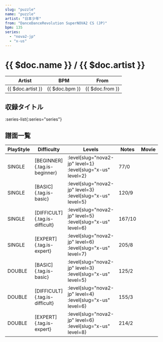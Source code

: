 ```yaml
---
slug: "puzzle"
name: "puzzle"
artist: "日本少年"
from: "DanceDanceRevolution SuperNOVA2 CS (JP)"
bpm: 135
series:
  - "nova2-jp"
  - "x-us"
---
```


# {{ $doc.name }} / {{ $doc.artist }}

|Artist|BPM|From|
|------|---|----|
|{{ $doc.artist }}|{{ $doc.bpm }}|{{ $doc.from }}|

## 収録タイトル

:series-list{:series="series"}

## 譜面一覧

|PlayStyle|Difficulty|Levels|Notes|Movie|
|---------|----------|------|-----|-----|
|SINGLE|[BEGINNER]{.tag.is-beginner}|<div class="field is-grouped is-grouped-multiline"> :level{slug="nova2-jp" level=1} :level{slug="x-us" level=2}</div>|77/0||
|SINGLE|[BASIC]{.tag.is-basic}|<div class="field is-grouped is-grouped-multiline"> :level{slug="nova2-jp" level=3} :level{slug="x-us" level=5}</div>|120/9||
|SINGLE|[DIFFICULT]{.tag.is-difficult}|<div class="field is-grouped is-grouped-multiline"> :level{slug="nova2-jp" level=5} :level{slug="x-us" level=6}</div>|167/10||
|SINGLE|[EXPERT]{.tag.is-expert}|<div class="field is-grouped is-grouped-multiline"> :level{slug="nova2-jp" level=6} :level{slug="x-us" level=7}</div>|205/8||
|DOUBLE|[BASIC]{.tag.is-basic}|<div class="field is-grouped is-grouped-multiline"> :level{slug="nova2-jp" level=3} :level{slug="x-us" level=5}</div>|125/2||
|DOUBLE|[DIFFICULT]{.tag.is-difficult}|<div class="field is-grouped is-grouped-multiline"> :level{slug="nova2-jp" level=4} :level{slug="x-us" level=6}</div>|155/3||
|DOUBLE|[EXPERT]{.tag.is-expert}|<div class="field is-grouped is-grouped-multiline"> :level{slug="nova2-jp" level=6} :level{slug="x-us" level=8}</div>|214/2||
